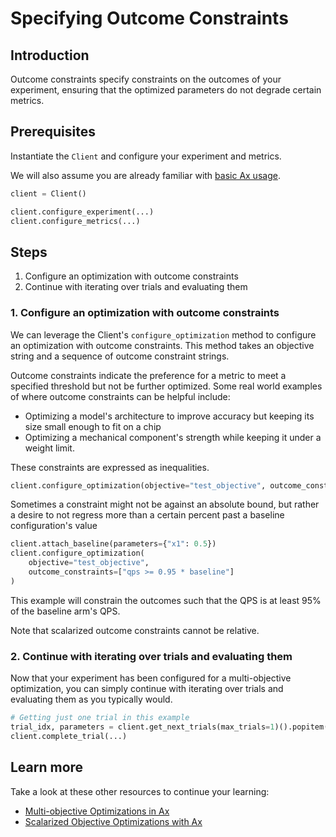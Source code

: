 # Specifying Outcome Constraints

## Introduction

Outcome constraints specify constraints on the outcomes of your experiment,
ensuring that the optimized parameters do not degrade certain metrics.

## Prerequisites

Instantiate the `Client` and configure your experiment and metrics.

We will also assume you are already familiar with
[basic Ax usage](../tutorials/getting_started).

```python
client = Client()

client.configure_experiment(...)
client.configure_metrics(...)
```

## Steps

1. Configure an optimization with outcome constraints
2. Continue with iterating over trials and evaluating them

### 1. Configure an optimization with outcome constraints

We can leverage the Client's `configure_optimization` method to configure an
optimization with outcome constraints. This method takes an objective string and
a sequence of outcome constraint strings.

Outcome constraints indicate the preference for a metric to meet a specified
threshold but not be further optimized. Some real world examples of where
outcome constraints can be helpful include:

- Optimizing a model's architecture to improve accuracy but keeping its size
  small enough to fit on a chip
- Optimizing a mechanical component's strength while keeping it under a weight
  limit.

These constraints are expressed as inequalities.

```python
client.configure_optimization(objective="test_objective", outcome_constraints=["qps >= 100"])
```

Sometimes a constraint might not be against an absolute bound, but rather a
desire to not regress more than a certain percent past a baseline
configuration's value

```python
client.attach_baseline(parameters={"x1": 0.5})
client.configure_optimization(
    objective="test_objective",
    outcome_constraints=["qps >= 0.95 * baseline"]
)
```

This example will constrain the outcomes such that the QPS is at least 95% of
the baseline arm's QPS.

Note that scalarized outcome constraints cannot be relative.

### 2. Continue with iterating over trials and evaluating them

Now that your experiment has been configured for a multi-objective optimization,
you can simply continue with iterating over trials and evaluating them as you
typically would.

```python
# Getting just one trial in this example
trial_idx, parameters = client.get_next_trials(max_trials=1)().popitem()
client.complete_trial(...)
```

## Learn more

Take a look at these other resources to continue your learning:

- [Multi-objective Optimizations in Ax](../recipes/multi-objective-optimization)
- [Scalarized Objective Optimizations with Ax](../recipes/scalarized-objective)
